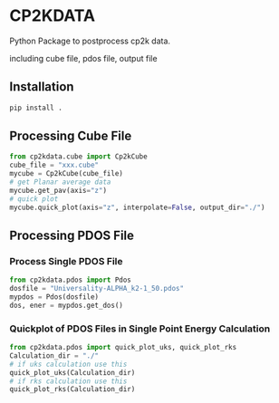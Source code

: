 # CP2KDATA

Python Package to postprocess cp2k data.

including cube file, pdos file, output file

## Installation

```bash
pip install .
```



## Processing Cube File

```python
from cp2kdata.cube import Cp2kCube
cube_file = "xxx.cube"
mycube = Cp2kCube(cube_file)
# get Planar average data
mycube.get_pav(axis="z")
# quick plot
mycube.quick_plot(axis="z", interpolate=False, output_dir="./")
```



## Processing PDOS File

### Process Single PDOS File

```python
from cp2kdata.pdos import Pdos
dosfile = "Universality-ALPHA_k2-1_50.pdos"
mypdos = Pdos(dosfile)
dos, ener = mypdos.get_dos()
```

### Quickplot of  PDOS Files in Single Point Energy Calculation

```python
from cp2kdata.pdos import quick_plot_uks, quick_plot_rks
Calculation_dir = "./"
# if uks calculation use this
quick_plot_uks(Calculation_dir)
# if rks calculation use this 
quick_plot_rks(Calculation_dir)
```

